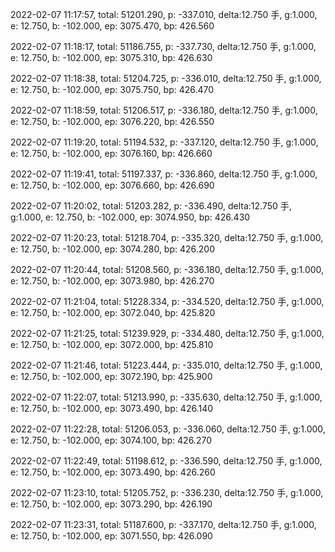 2022-02-07 11:17:57, total: 51201.290, p: -337.010, delta:12.750 手, g:1.000, e: 12.750, b: -102.000, ep: 3075.470, bp: 426.560

2022-02-07 11:18:17, total: 51186.755, p: -337.730, delta:12.750 手, g:1.000, e: 12.750, b: -102.000, ep: 3075.310, bp: 426.630

2022-02-07 11:18:38, total: 51204.725, p: -336.010, delta:12.750 手, g:1.000, e: 12.750, b: -102.000, ep: 3075.750, bp: 426.470

2022-02-07 11:18:59, total: 51206.517, p: -336.180, delta:12.750 手, g:1.000, e: 12.750, b: -102.000, ep: 3076.220, bp: 426.550

2022-02-07 11:19:20, total: 51194.532, p: -337.120, delta:12.750 手, g:1.000, e: 12.750, b: -102.000, ep: 3076.160, bp: 426.660

2022-02-07 11:19:41, total: 51197.337, p: -336.860, delta:12.750 手, g:1.000, e: 12.750, b: -102.000, ep: 3076.660, bp: 426.690

2022-02-07 11:20:02, total: 51203.282, p: -336.490, delta:12.750 手, g:1.000, e: 12.750, b: -102.000, ep: 3074.950, bp: 426.430

2022-02-07 11:20:23, total: 51218.704, p: -335.320, delta:12.750 手, g:1.000, e: 12.750, b: -102.000, ep: 3074.280, bp: 426.200

2022-02-07 11:20:44, total: 51208.560, p: -336.180, delta:12.750 手, g:1.000, e: 12.750, b: -102.000, ep: 3073.980, bp: 426.270

2022-02-07 11:21:04, total: 51228.334, p: -334.520, delta:12.750 手, g:1.000, e: 12.750, b: -102.000, ep: 3072.040, bp: 425.820

2022-02-07 11:21:25, total: 51239.929, p: -334.480, delta:12.750 手, g:1.000, e: 12.750, b: -102.000, ep: 3072.000, bp: 425.810

2022-02-07 11:21:46, total: 51223.444, p: -335.010, delta:12.750 手, g:1.000, e: 12.750, b: -102.000, ep: 3072.190, bp: 425.900

2022-02-07 11:22:07, total: 51213.990, p: -335.630, delta:12.750 手, g:1.000, e: 12.750, b: -102.000, ep: 3073.490, bp: 426.140

2022-02-07 11:22:28, total: 51206.053, p: -336.060, delta:12.750 手, g:1.000, e: 12.750, b: -102.000, ep: 3074.100, bp: 426.270

2022-02-07 11:22:49, total: 51198.612, p: -336.590, delta:12.750 手, g:1.000, e: 12.750, b: -102.000, ep: 3073.490, bp: 426.260

2022-02-07 11:23:10, total: 51205.752, p: -336.230, delta:12.750 手, g:1.000, e: 12.750, b: -102.000, ep: 3073.290, bp: 426.190

2022-02-07 11:23:31, total: 51187.600, p: -337.170, delta:12.750 手, g:1.000, e: 12.750, b: -102.000, ep: 3071.550, bp: 426.090